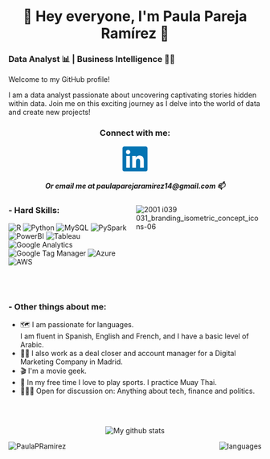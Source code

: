 <h1 align="center">👋 Hey everyone, I'm Paula Pareja Ramírez 👋</h1>


### Data Analyst 📊 | Business Intelligence 👩‍💻
</p>
Welcome to my GitHub profile! 
</p>
I am a data analyst passionate about uncovering captivating stories hidden within data. Join me on this exciting journey as I delve into the world of data and create new projects!

<h3 align="center">Connect with me:</h3>
<p align="center">
  <a href="https://www.linkedin.com/in/paulaparejaram%C3%ADrez/" onclick="window.open(this.href, '_blank'); return false;">
    <img align="center" src="https://github.com/PaulaPRamirez/Bio/blob/46abd9c0e5bb919e13b90b2fa885767e5708b0ac/Logo_LinkedIn.png" alt="PaulaPRamírez" height="50" width="50" />
  </a>
</p>

<h5 align="center">Or email me at paulaparejaramirez14@gmail.com 📫</h5>



<div>  
  <img align="right" src="https://github.com/PaulaPRamirez/Bio/assets/134306954/8610d853-e6de-4e43-ae71-e1a7aed871ae" alt="2001 i039 031_branding_isometric_concept_icons-06" width="250" height="250">
  
### - Hard Skills:
  
  <div>
    <p>
      <img src="https://img.shields.io/badge/R-276DC3?style=for-the-badge&logo=R&logoColor=white" alt="R">
      <img src="https://img.shields.io/badge/python-3670A0?style=for-the-badge&logo=python&logoColor=ffdd54" alt="Python">
      <img src="https://camo.githubusercontent.com/918fce8d50581bd97b7133e677a78ed2cad14f970522f219daaeb6d1c81060e1/68747470733a2f2f696d672e736869656c64732e696f2f62616467652f6d7973716c2d2532333030662e7376673f7374796c653d666f722d7468652d6261646765266c6f676f3d6d7973716c266c6f676f436f6c6f723d7768697465" alt="MySQL">
      <img src="https://img.shields.io/badge/PySpark-E25A1C?style=for-the-badge&logo=Apache%20Spark&logoColor=white" alt="PySpark">
      <img src="https://camo.githubusercontent.com/d10e346678b885e7ebed0f04e8a2e0874c276520997b070623819cfea2f02d8a/68747470733a2f2f696d672e736869656c64732e696f2f62616467652f706f7765725f62692d4632433831313f7374796c653d666f722d7468652d6261646765266c6f676f3d706f7765726269266c6f676f436f6c6f723d626c61636b" alt="PowerBI">
      <img src="https://img.shields.io/badge/Tableau-E97627?style=for-the-badge&logo=Tableau&logoColor=white" alt="Tableau">
      <img src="https://img.shields.io/badge/Google%20Analytics-E37400?style=for-the-badge&logo=google-analytics&logoColor=white" alt="Google Analytics">
      <img src="https://img.shields.io/badge/Google%20Tag%20Manager-246FDB?style=for-the-badge&logo=google-tag-manager&logoColor=white" alt="Google Tag Manager">
      <img src="https://img.shields.io/badge/Microsoft%20Azure-0089D6?style=for-the-badge&logo=microsoft-azure&logoColor=white" alt="Azure">
      <img src="https://img.shields.io/badge/Amazon%20Web%20Services-232F3E?style=for-the-badge&logo=amazon-aws&logoColor=white" alt="AWS">
    </p>
  </div>
</div>

<br><br>


### - Other things about me:<br>

- 🗺️ I am passionate for languages. I am fluent in Spanish, English and French, and I have a basic level of Arabic.
- 🤝🏼 I also work as a deal closer and account manager for a Digital Marketing Company in Madrid.
- 🎬 I'm a movie geek.
- 🥊 In my free time I love to play sports. I practice Muay Thai.
- 🙋🏻‍♀️ Open for discussion on: Anything about tech, finance and politics. 


<br><br>

<p align="center">
  <img src="https://github-readme-stats.vercel.app/api?username=PaulaPRamirez&show_icons=true&theme=tokyonight" alt="My github stats" height="148"/>
</p>

<p align="center">
  <img align="left" height="148"  src="https://github-readme-streak-stats.herokuapp.com/?user=PaulaPRamirez&theme=tokyonight" alt="PaulaPRamirez"/>
</p>

<p align="center">
  <img align="right" height="148" src="https://github-readme-stats.vercel.app/api/top-langs/?username=PaulaPRamirez&layout=compact&theme=tokyonight" alt="languages"/> 
</p>


<br/><br/><br/>
<br/><br/><br/>
<br/><br/><br/>


